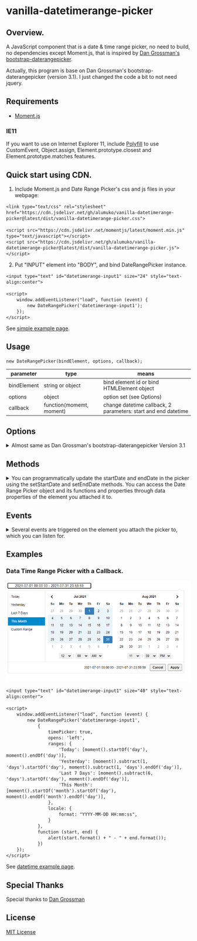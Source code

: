 # vanilla-datetimerange-picker

## Overview.
A JavaScript component that is a date &amp; time range picker, no need to build, no dependencies except Moment.js, that is inspired by [Dan Grossman's bootstrap-daterangepicker](https://github.com/dangrossman/daterangepicker).

Actually, this program is base on Dan Grossman's bootstrap-daterangepicker (version 3.1).
I just changed the code a bit to not need jquery.


## Requirements
-  [Moment.js](https://momentjs.com/)
### IE11
If you want to use on Internet Explorer 11, include [Polyfill](https://polyfill.io/v3/polyfill.js?ua=ie/11) to use CustomEvent, Object.assign, Element.prototype.closest and Element.prototype.matches features.


## Quick start using CDN.
1. Include Moment.js and Date Range Picker's css and js files in your webpage:
```
<link type="text/css" rel="stylesheet" href="https://cdn.jsdelivr.net/gh/alumuko/vanilla-datetimerange-picker@latest/dist/vanilla-datetimerange-picker.css">

<script src="https://cdn.jsdelivr.net/momentjs/latest/moment.min.js" type="text/javascript"></script>
<script src="https://cdn.jsdelivr.net/gh/alumuko/vanilla-datetimerange-picker@latest/dist/vanilla-datetimerange-picker.js"></script>
```
2. Put "INPUT" element into "BODY", and bind DateRangePicker instance.
```
<input type="text" id="datetimerange-input1" size="24" style="text-align:center">

<script>
    window.addEventListener("load", function (event) {
        new DateRangePicker('datetimerange-input1');
    });
</script>
```

See [simple example page](/examples/simple-example.html)</a>.
## Usage
```
new DateRangePicker(bindElement, options, callback);
```

| parameter | type | means |
----|----|---- 
| bindElement | string or object | bind element id or bind HTMLElement object |
| options | object | option set (see Options) |
| callback | function(momemt, moment) | change datetime callback, 2 parameters: start and end datetime |

## Options
<details>
<summary>Almost same as Dan Grossman's bootstrap-daterangepicker Version 3.1</summary>

| name | type | means |
----|----|---- 
| startDate | Date or string | The beginning date of the initially selected date range. If you provide a string, it must match the date format string set in your locale setting.|
| endDate | Date or string | The end date of the initially selected date range.|
| minDate | Date or string | The earliest date a user may select.|
| maxDate | Date or string | The latest date a user may select. |
| maxSapn | object | The maximum span between the selected start and end dates. Check off **maxSpan** in the configuration generator for an example of how to use this. You can provide any object the moment library would let you add to a date. |
|showDropdowns | true/false | Show year and month select boxes above calendars to jump to a specific month and year. |
 minYear | number | The minimum year shown in the dropdowns when **showDropdowns** is set to true.|
| maxYear | number | The maximum year shown in the dropdowns when **showDropdowns** is set to true.|
| showWeekNumbers | true/**false** | Show localized week numbers at the start of each week on the calendars.|
| showISOWeekNumbers | true/**false** | Show ISO week numbers at the start of each week on the calendars.|
| timePicker | true/**false** | Adds select boxes to choose times in addition to dates.|
| timePickerIncrement | number | Increment of the minutes selection list for times (i.e. 30 to allow only selection of times ending in 0 or 30).|
  timePicker24Hour | true/**false** | Use 24-hour instead of 12-hour times, removing the AM/PM selection.|
| timePickerSeconds | true/**false** | Show seconds in the timePicker. |
| ranges | object |Set predefined date ranges the user can select from. Each key is the label for the range, and its value an array with two dates representing the bounds of the range. See example code.|
| showCustomRangeLabel | **true**/false | Displays "Custom Range" at the end of the list of predefined ranges, when the ranges option is used. This option will be highlighted whenever the current date range selection does not match one of the predefined ranges. Clicking it will display the calendars to select a new range. |
| alwaysShowCalendars | true/**false** | Normally, if you use the ranges option to specify pre-defined date ranges, calendars for choosing a custom date range are not shown until the user clicks "Custom Range". When this option is set to true, the calendars for choosing a custom date range are always shown instead. |
| opens | 'left'/**'right'**/'center' | Whether the picker appears aligned to the left, to the right, or centered under the HTML element it's attached to. |
| drops | **'down'**/'up'/'auto' | Whether the picker appears below (default) or above the HTML element it's attached to. |
| buttonClasses | string | CSS class names that will be added to both the apply and cancel buttons.|
| applyButtonClasses | string | CSS class names that will be added only to the apply button.|
| cancelButtonClasses | string | CSS class names that will be added only to the cancel button. |
| locale | object | Allows you to provide localized strings for buttons and labels, customize the date format, and change the first day of week for the calendars. See "locale option object".|
| singleDatePicker | true/**false** | Show only a single calendar to choose one date, instead of a range picker with two calendars. The start and end dates provided to your callback will be the same single date chosen.|
| autoApply | true/**false** Hide the apply and cancel buttons, and automatically apply a new date range as soon as two dates are clicked.|
| linkedCalendars | **true**/false | When enabled, the two calendars displayed will always be for two sequential months (i.e. January and February), and both will be advanced when clicking the left or right arrows above the calendars. When disabled, the two calendars can be individually advanced and display any month/year.|
| isInvalidDate | function(moment) | A function that is passed each date in the two calendars before they are displayed, and may return true or false to indicate whether that date should be available for selection or not.|
| isCustomDate | function(moment) | A function that is passed each date in the two calendars before they are displayed, and may return a string or array of CSS class names to apply to that date's calendar cell.|
| autoUpdateInput | **true**/false Indicates whether the date range picker should automatically update the value of the &lt;input&gt; element it's attached to at initialization and when the selected dates change.|
| parentEl | string | jQuery selector of the parent element that the date range picker will be added to, if not provided this will be 'body'|
> **strong text value** means default value.

</details>


## Methods
<details>
<summary> You can programmatically update the startDate and endDate in the picker using the setStartDate and setEndDate methods. You can access the Date Range Picker object and its functions and properties through data properties of the element you attached it to.</summary>

| name | type | means |
----|----|---- 
| setStartDate | Date or string | Sets the date range picker's currently selected start date to the provided date |
| setEndDate | Date or string | Sets the date range picker's currently selected end date to the provided date |

### Usage
```
    let drp = new DateRangePicker('datetimerange-input1', { alwaysShowCalendars: true });,
    drp.setStartDate('2014/03/01');
    drp.setEndDate('2014/03/03');
```
</details>

## Events
<details>
<summary> Several events are triggered on the element you attach the picker to, which you can listen for.</summary>

| name |  means |
----|---- 
| show.daterangepicker | Triggered when the picker is shown |
| hide.daterangepicker | Triggered when the picker is hidden |
| showCalendar.daterangepicker | Triggered when the calendar(s) are shown |
| hideCalendar.daterangepicker | Triggered when the calendar(s) are hidden |
| apply.daterangepicker |Triggered when the apply button is clicked, or when a predefined range is clicked |
| cancel.daterangepicker |Triggered when the cancel button is clicked |

### Usage
```
    window.addEventListener('apply.daterangepicker', function (ev) {
        console.log(ev.detail.startDate.format('YYYY-MM-DD'));
        console.log(ev.detail.endDate.format('YYYY-MM-DD'));
    });
```
</details>

## Examples
### Data Time Range Picker with a Callback.
![Data Time Range Picker](/examples/vanilla-datatime-range-picker.png)

```
<input type="text" id="datetimerange-input1" size="40" style="text-align:center">

<script>
    window.addEventListener("load", function (event) {
        new DateRangePicker('datetimerange-input1',
            {
                timePicker: true,
                opens: 'left',
                ranges: {
                    'Today': [moment().startOf('day'), moment().endOf('day')],
                    'Yesterday': [moment().subtract(1, 'days').startOf('day'), moment().subtract(1, 'days').endOf('day')],
                    'Last 7 Days': [moment().subtract(6, 'days').startOf('day'), moment().endOf('day')],
                    'This Month': [moment().startOf('month').startOf('day'), moment().endOf('month').endOf('day')],
                },
                locale: {
                    format: "YYYY-MM-DD HH:mm:ss",
                }
            },
            function (start, end) {
                alert(start.format() + " - " + end.format());
            })
    });
</script>
```
See [datetime example page](/examples/datetime-example.html)</a>.

## Special Thanks
 Special thanks to [Dan Grossman](http://www.dangrossman.info/)

## License
 [MIT License](LICENSE)
